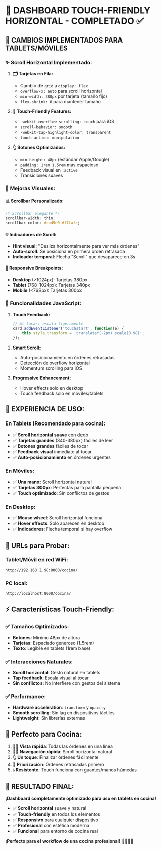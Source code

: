 # 🚀 DASHBOARD TOUCH-FRIENDLY HORIZONTAL - COMPLETADO ✅

## 📱 **CAMBIOS IMPLEMENTADOS PARA TABLETS/MÓVILES**

### ✨ **Scroll Horizontal Implementado:**

1. **🗂️ Tarjetas en Fila:**
   - Cambio de `grid` a `display: flex`
   - `overflow-x: auto` para scroll horizontal
   - `min-width: 380px` por tarjeta (tamaño fijo)
   - `flex-shrink: 0` para mantener tamaño

2. **📱 Touch-Friendly Features:**
   - `-webkit-overflow-scrolling: touch` para iOS
   - `scroll-behavior: smooth` 
   - `-webkit-tap-highlight-color: transparent`
   - `touch-action: manipulation`

3. **👆 Botones Optimizados:**
   - `min-height: 48px` (estándar Apple/Google)
   - `padding: 1rem 1.5rem` más espacioso
   - Feedback visual en `:active`
   - Transiciones suaves

### 🎨 **Mejoras Visuales:**

#### **📊 Scrollbar Personalizado:**
```css
/* Scrollbar elegante */
scrollbar-width: thin;
scrollbar-color: #cbd5e0 #f7fafc;
```

#### **💡 Indicadores de Scroll:**
- **Hint visual**: "Desliza horizontalmente para ver más órdenes"
- **Auto-scroll**: Se posiciona en primera orden retrasada
- **Indicador temporal**: Flecha "Scroll" que desaparece en 3s

#### **🎯 Responsive Breakpoints:**
- **Desktop** (>1024px): Tarjetas 380px
- **Tablet** (768-1024px): Tarjetas 340px
- **Mobile** (<768px): Tarjetas 300px

### 🔧 **Funcionalidades JavaScript:**

1. **Touch Feedback:**
   ```javascript
   // Al tocar: escala ligeramente
   card.addEventListener('touchstart', function(e) {
       this.style.transform = 'translateY(-2px) scale(0.98)';
   });
   ```

2. **Smart Scroll:**
   - Auto-posicionamiento en órdenes retrasadas
   - Detección de overflow horizontal
   - Momentum scrolling para iOS

3. **Progressive Enhancement:**
   - Hover effects solo en desktop
   - Touch feedback solo en móviles/tablets

## 📱 **EXPERIENCIA DE USO:**

### **En Tablets (Recomendado para cocina):**
- ✅ **Scroll horizontal suave** con dedo
- ✅ **Tarjetas grandes** (340-380px) fáciles de leer
- ✅ **Botones grandes** fáciles de tocar
- ✅ **Feedback visual** inmediato al tocar
- ✅ **Auto-posicionamiento** en órdenes urgentes

### **En Móviles:**
- ✅ **Una mano**: Scroll horizontal natural
- ✅ **Tarjetas 300px**: Perfectas para pantalla pequeña
- ✅ **Touch optimizado**: Sin conflictos de gestos

### **En Desktop:**
- ✅ **Mouse wheel**: Scroll horizontal funciona
- ✅ **Hover effects**: Solo aparecen en desktop
- ✅ **Indicadores**: Flecha temporal si hay overflow

## 🎯 **URLs para Probar:**

### **Tablet/Móvil en red WiFi:**
```
http://192.168.1.98:8000/cocina/
```

### **PC local:**
```
http://localhost:8000/cocina/
```

## ⚡ **Características Touch-Friendly:**

### **✅ Tamaños Optimizados:**
- **Botones**: Mínimo 48px de altura
- **Tarjetas**: Espaciado generoso (1.5rem)
- **Texto**: Legible en tablets (1rem base)

### **✅ Interacciones Naturales:**
- **Scroll horizontal**: Gesto natural en tablets
- **Tap feedback**: Escala visual al tocar
- **Sin conflictos**: No interfiere con gestos del sistema

### **✅ Performance:**
- **Hardware acceleration**: `transform` y `opacity`
- **Smooth scrolling**: Sin lag en dispositivos táctiles
- **Lightweight**: Sin librerías externas

## 🍳 **Perfecto para Cocina:**

1. **👨‍🍳 Vista rápida**: Todas las órdenes en una línea
2. **🏃‍♂️ Navegación rápida**: Scroll horizontal natural
3. **👆 Un toque**: Finalizar órdenes fácilmente
4. **🚨 Priorización**: Órdenes retrasadas primero
5. **💧 Resistente**: Touch funciona con guantes/manos húmedas

## 🎉 **RESULTADO FINAL:**

**¡Dashboard completamente optimizado para uso en tablets en cocina!**
- ✅ **Scroll horizontal** suave y natural
- ✅ **Touch-friendly** en todos los elementos
- ✅ **Responsivo** para cualquier dispositivo
- ✅ **Profesional** con estética moderna
- ✅ **Funcional** para entorno de cocina real

**¡Perfecto para el workflow de una cocina profesional!** 🚀👨‍🍳📱
